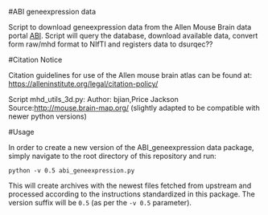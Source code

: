 
#ABI geneexpression data

Script to download geneexpression data from the Allen Mouse Brain data portal [ABI](http://mouse.brain-map.org/). Script will query the database, download available data, convert form raw/mhd format to NIfTI
and registers data to dsurqec??


#Citation Notice

Citation guidelines for use of the Allen mouse brain atlas can be found at: https://alleninstitute.org/legal/citation-policy/

Script mhd_utils_3d.py:
Author: bjian,Price Jackson
Source:http://mouse.brain-map.org/
(slightly adapted to be compatible with newer python versions)


#Usage

In order to create a new version of the ABI_geneexpression data package, simply navigate to the root directory of this repository and run:

```
python -v 0.5 abi_geneexpression.py
```

This will create archives with the newest files fetched from upstream and processed according to the instructions standardized in this package.
The version suffix will be `0.5` (as per the `-v 0.5` parameter).
